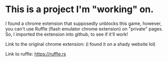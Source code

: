 # This is a project I'm "working" on.
I found a chrome extension that supposedly unblocks this game, however, you can't use Ruffle (flash emulator chrome extension) on "private" pages. So, I imported the extension into github, to see if it'll work!



 Link to the original chrome extension: (i found it on a shady website lol)
 
 
 
 
 Link to ruffle: https://ruffle.rs
